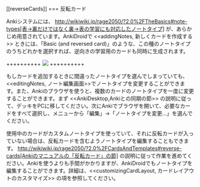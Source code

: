 [[reverseCards]]
=== 反転カード

Ankiシステムには、 http://wikiwiki.jp/rage2050/?2.0%2FTheBasics#note-types[表→裏だけではなく裏→表の学習にも対応したノートタイプ] が、あらかじめ用意されています。AnkiDroidで <<addingNotes, 新しくカードを作成する>> ときには、「Basic (and reversed card)」のような、この種のノートタイプのうちどれかを選択すれば、逆向きの学習用のカードも同時に生成されます。

++++++++++
<img src="img/ReverseNoteType.png">
++++++++++

もしカードを追加するときに間違ったノートタイプを選んでしまっていても、<<editingNotes, ノート編集画面>>でノートタイプを変更することができます。また、Ankiのブラウザを使うと、複数のカードのノートタイプを一度に変更することができます。まず <<AnkiDesktop,Ankiとの同期の節>> の説明に従って、デッキをPCに移してください。次にAnkiでブラウザを開いて、必要なカードをすべて選択し、メニューから「編集」→「ノートタイプを変更...」を選んでください。

使用中のカードがカスタムノートタイプを使っていて、それに反転カードが入っていない場合は、反転カードを含むようノートタイプを編集することもできます。 http://wikiwiki.jp/rage2050/?2.0%2FCardsAndTemplates#reverse-cards[Ankiのマニュアルの「反転カード」の節] の説明に従って作業を進めてください。Ankiを使うよりも手間がかかりますが、AnkiDroidでもノートタイプを編集することができます。詳細は、<<customizingCardLayout, カードレイアウトのカスタマイズ>> の項を参照してください。
